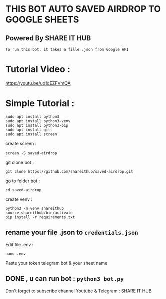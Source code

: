 # THIS BOT AUTO SAVED AIRDROP TO  GOOGLE SHEETS

## Powered By SHARE IT HUB

`To run this bot, it takes a fille .json from Google API`

# Tutorial Video :

https://youtu.be/uo1dEZFVmQA

# Simple Tutorial :
```
sudo apt install python3
sudo apt install python3-venv
sudo apt install python3-pip
sudo apt install git
sudo apt install screen
```
create screen :
```
screen -S saved-airdrop
```
git clone bot :
```
git clone https://github.com/shareithub/saved-airdrop.git
```
go to folder bot :
```
cd saved-airdrop
```
create venv :
```
python3 -m venv shareithub
source shareithub/bin/activate
pip install -r requirements.txt
```
## rename your file .json  to `credentials.json`

Edit file .env :
```
nano .env
```

Paste your token telegram bot & your sheet name

## DONE , u can run bot  : ` python3 bot.py `

Don't forget to subscribe channel Youtube & Telegram : SHARE IT HUB
